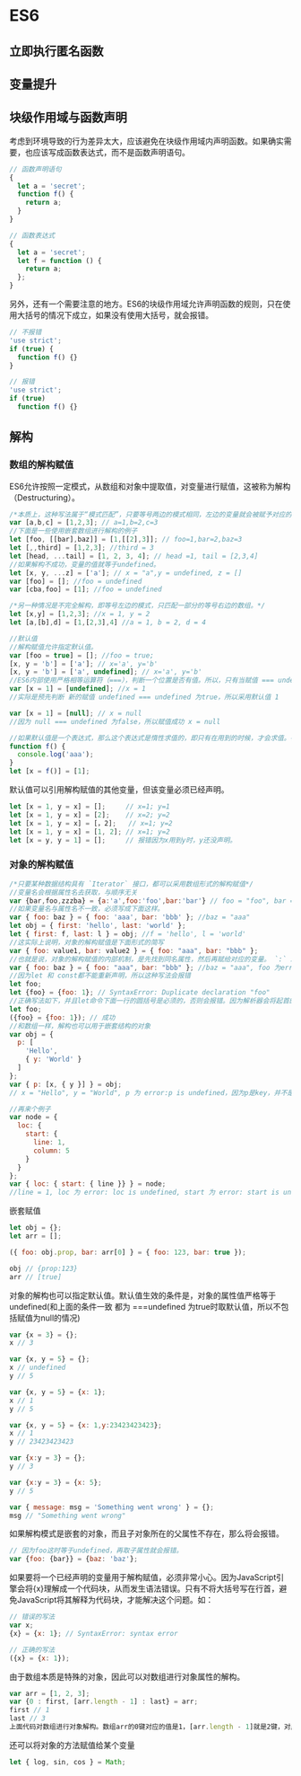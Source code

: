 # ES6
##  立即执行匿名函数
## 变量提升
## 块级作用域与函数声明
考虑到环境导致的行为差异太大，应该避免在块级作用域内声明函数。如果确实需要，也应该写成函数表达式，而不是函数声明语句。
```javascript
// 函数声明语句
{
  let a = 'secret';
  function f() {
    return a;
  }
}

// 函数表达式
{
  let a = 'secret';
  let f = function () {
    return a;
  };
}
```
另外，还有一个需要注意的地方。ES6的块级作用域允许声明函数的规则，只在使用大括号的情况下成立，如果没有使用大括号，就会报错。
```javascript
// 不报错
'use strict';
if (true) {
  function f() {}
}

// 报错
'use strict';
if (true)
  function f() {}
```

## 解构
### 数组的解构赋值
ES6允许按照一定模式，从数组和对象中提取值，对变量进行赋值，这被称为解构（Destructuring）。
```javascript
/*本质上，这种写法属于“模式匹配”，只要等号两边的模式相同，左边的变量就会被赋予对应的值*/
var [a,b,c] = [1,2,3]; // a=1,b=2,c=3
//下面是一些使用嵌套数组进行解构的例子
let [foo, [[bar],baz]] = [1,[[2],3]]; // foo=1,bar=2,baz=3
let [,,third] = [1,2,3]; //third = 3
let [head, ...tail] = [1, 2, 3, 4]; // head =1, tail = [2,3,4]
//如果解构不成功，变量的值就等于undefined。
let [x, y, ...z] = ['a']; // x = "a",y = undefined, z = []
var [foo] = []; //foo = undefined
var [cba,foo] = [1]; //foo = undefined

/*另一种情况是不完全解构，即等号左边的模式，只匹配一部分的等号右边的数组。*/
let [x,y] = [1,2,3]; //x = 1, y = 2
let [a,[b],d] = [1,[2,3],4] //a = 1, b = 2, d = 4

//默认值
//解构赋值允许指定默认值。
var [foo = true] = []; //foo = true;
[x, y = 'b'] = ['a']; // x='a', y='b'
[x, y = 'b'] = ['a', undefined]; // x='a', y='b'
//ES6内部使用严格相等运算符（===），判断一个位置是否有值。所以，只有当赋值 === undefined时，才会使用默认值
var [x = 1] = [undefined]; //x = 1
//实际是预先判断 新的赋值 undefined === undefined 为true，所以采用默认值 1

var [x = 1] = [null]; // x = null
//因为 null === undefined 为false，所以赋值成功 x = null

//如果默认值是一个表达式，那么这个表达式是惰性求值的，即只有在用到的时候，才会求值。在这里因为x的赋值不为undefined所以f()不会被执行
function f() {
  console.log('aaa');
}
let [x = f()] = [1];
```
默认值可以引用解构赋值的其他变量，但该变量必须已经声明。
```javascript
let [x = 1, y = x] = [];     // x=1; y=1
let [x = 1, y = x] = [2];    // x=2; y=2
let [x = 1, y = x] = [，2];   // x=1; y=2
let [x = 1, y = x] = [1, 2]; // x=1; y=2
let [x = y, y = 1] = [];     // 报错因为x用到y时，y还没声明。
```
### 对象的解构赋值 
```javascript
/*只要某种数据结构具有 `Iterator` 接口，都可以采用数组形式的解构赋值*/ 
//变量名会根据属性名去获取，与顺序无关
var {bar,foo,zzzba} = {a:'a',foo:'foo',bar:'bar'} // foo = "foo", bar = "bar", zzzba = undefined 
//如果变量名与属性名不一致，必须写成下面这样。
var { foo: baz } = { foo: 'aaa', bar: 'bbb' }; //baz = "aaa"
let obj = { first: 'hello', last: 'world' };
let { first: f, last: l } = obj; //f = 'hello', l = 'world'
//这实际上说明，对象的解构赋值是下面形式的简写
var { foo: value1, bar: value2 } = { foo: "aaa", bar: "bbb" };
//也就是说，对象的解构赋值的内部机制，是先找到同名属性，然后再赋给对应的变量。 `:` 左边的是key，右边的才是被赋值的value
var { foo: baz } = { foo: "aaa", bar: "bbb" }; //baz = "aaa", foo 为error: foo is not defined
//因为let 和 const都不能重新声明，所以这种写法会报错
let foo;
let {foo} = {foo: 1}; // SyntaxError: Duplicate declaration "foo"
//正确写法如下，并且let命令下面一行的圆括号是必须的，否则会报错。因为解析器会将起首的大括号，理解成一个代码块，而不是赋值语句。
let foo;
({foo} = {foo: 1}); // 成功
//和数组一样，解构也可以用于嵌套结构的对象
var obj = {
  p: [
    'Hello',
    { y: 'World' }
  ]
};
var { p: [x, { y }] } = obj;
// x = "Hello", y = "World", p 为 error:p is undefined，因为p是key，并不是value，所以没有值。

//再来个例子
var node = {
  loc: {
    start: {
      line: 1,
      column: 5
    }
  }
};
var { loc: { start: { line }} } = node;
//line = 1, loc 为 error: loc is undefined, start 为 error: start is undefined，因为loc和start都是key
```
嵌套赋值
```javascript
let obj = {};
let arr = [];

({ foo: obj.prop, bar: arr[0] } = { foo: 123, bar: true });

obj // {prop:123}
arr // [true]
```
对象的解构也可以指定默认值。默认值生效的条件是，对象的属性值严格等于undefined(和上面的条件一致 都为 ===undefined 为true时取默认值，所以不包括赋值为null的情况)
```javascript
var {x = 3} = {};
x // 3

var {x, y = 5} = {};
x // undefined
y // 5

var {x, y = 5} = {x: 1};
x // 1
y // 5

var {x, y = 5} = {x: 1,y:23423423423};
x // 1
y // 23423423423

var {x:y = 3} = {};
y // 3

var {x:y = 3} = {x: 5};
y // 5

var { message: msg = 'Something went wrong' } = {};
msg // "Something went wrong"
```
如果解构模式是嵌套的对象，而且子对象所在的父属性不存在，那么将会报错。
```javascript
// 因为foo这时等于undefined，再取子属性就会报错。
var {foo: {bar}} = {baz: 'baz'};
```
如果要将一个已经声明的变量用于解构赋值，必须非常小心。因为JavaScript引擎会将{x}理解成一个代码块，从而发生语法错误。只有不将大括号写在行首，避免JavaScript将其解释为代码块，才能解决这个问题。如：
```javascript
// 错误的写法
var x;
{x} = {x: 1}; // SyntaxError: syntax error

// 正确的写法
({x} = {x: 1});
```
由于数组本质是特殊的对象，因此可以对数组进行对象属性的解构。
```javascript
var arr = [1, 2, 3];
var {0 : first, [arr.length - 1] : last} = arr;
first // 1
last // 3
上面代码对数组进行对象解构。数组arr的0键对应的值是1，[arr.length - 1]就是2键，对应的值是3。方括号这种写法，属于“属性名表达式”。
```
还可以将对象的方法赋值给某个变量
```javascript
let { log, sin, cos } = Math;
```
